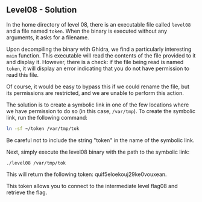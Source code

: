 ## **Level08 - Solution**

In the home directory of level 08, there is an executable file called `level08` and a file named `token`. When the binary is executed without any arguments, it asks for a filename.

Upon decompiling the binary with Ghidra, we find a particularly interesting `main` function. This executable will read the contents of the file provided to it and display it. However, there is a check: if the file being read is named `token`, it will display an error indicating that you do not have permission to read this file. 

Of course, it would be easy to bypass this if we could rename the file, but its permissions are restricted, and we are unable to perform this action.

The solution is to create a symbolic link in one of the few locations where we have permission to do so (in this case, `/var/tmp`). To create the symbolic link, run the following command:

```bash
ln -sf ~/token /var/tmp/tok
```

Be careful not to include the string "token" in the name of the symbolic link.

Next, simply execute the level08 binary with the path to the symbolic link:
```
./level08 /var/tmp/tok
```
This will return the following token: quif5eloekouj29ke0vouxean.

This token allows you to connect to the intermediate level flag08 and retrieve the flag.
